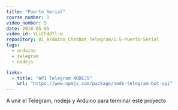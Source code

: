 ```yaml
---
title: "Puerto Serial"
course_number: 1
video_number: 5
date: 2018-05-05
video_id: YLiCF4dTl-w
repository: 01_Arduino_ChatBot_Telegram/1.5-Puerto-Serial
tags:
  - arduino
  - telegram
  - nodejs

links:
  - title: "API Telegram NODEJS"
    url: "https://www.npmjs.com/package/node-telegram-bot-api"
---
```


A unir el Telegram, nodejs y Arduino para terminar este proyecto
